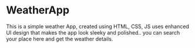 # WeatherApp
This is a simple weather App, created using HTML, CSS, JS  uses enhanced UI design that makes the app look sleeky and polished.. you can search your place here and get the weather details.
